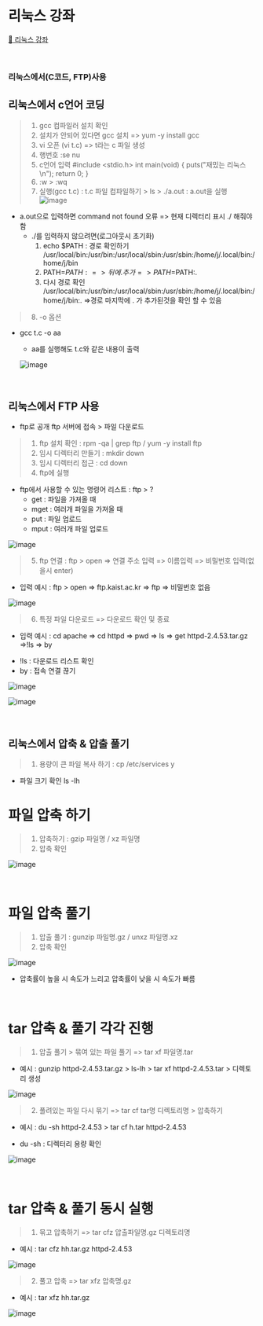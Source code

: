 # 리눅스 강좌
[:link: 리눅스 강좌 ](https://youtu.be/uRZr35xIBqg) 


<br>

### 리눅스에서(C코드, FTP)사용
## 리눅스에서 c언어 코딩
>1. gcc 컴파일러 설치 확인 
>2. 설치가 안되어 있다면 gcc 설치 => yum -y install gcc
>3. vi 오픈 (vi t.c) => t라는 c 파일 생성
>4. 행번호 :se nu
>5. c언어 입력
#include <stdio.h>
int main(void)
{
        puts("재밌는 리눅스 \n");
        return 0;
}
>6. :w > :wq
>7. 실행(gcc t.c) : t.c 파일 컴파일하기 > ls > ./a.out : a.out을 실행
![image](https://user-images.githubusercontent.com/93310395/169345816-21420510-42d2-456e-94c1-7d4404cdff40.png)

* a.out으로 입력하면 command not found 오류 => 현재 디렉터리 표시 ./ 
해줘야함 
    * ./를 입력하지 않으려면(로그아웃시 초기화)
        1) echo $PATH : 경로 확인하기 
        /usr/local/bin:/usr/bin:/usr/local/sbin:/usr/sbin:/home/j/.local/bin:/home/j/bin
        2) PATH=$PATH: => 뒤에 . 추가 => PATH=$PATH:.
        3) 다시 경로 확인 
        /usr/local/bin:/usr/bin:/usr/local/sbin:/usr/sbin:/home/j/.local/bin:/home/j/bin:.
        =>경로 마지막에 . 가 추가된것을 확인 할 수 있음

>8. -o 옵션 
* gcc t.c -o aa 
    * aa를 실행해도 t.c와 같은 내용이 출력
    
    ![image](https://user-images.githubusercontent.com/93310395/169347238-33f9f71e-3b53-463b-afef-35c0ff422041.png)


<br>


## 리눅스에서 FTP 사용
* ftp로 공개 ftp 서버에 접속 > 파일 다운로드
>1. ftp 설치 확인  : rpm -qa | grep ftp / yum -y install ftp
>2. 임시 디렉터리 만들기 : mkdir down
>3. 임시 디렉터리 접근 : cd down
>4. ftp에 실행 
* ftp에서 사용할 수 있는 명령어 리스트 : ftp > ? 
    * get  : 파일을 가져올 때
    * mget : 여러개 파일을 가져올 때 
    * put  : 파일 업로드
    * mput : 여러개 파일 업로드   

![image](https://user-images.githubusercontent.com/93310395/169443340-104c631c-88eb-4a58-b286-89eb9cdf4abe.png)

>5. ftp 연결 : ftp > open => 연결 주소 입력 => 이름입력 => 비밀번호 입력(없을시 enter)
- 입력 예시 : ftp > open => ftp.kaist.ac.kr => ftp => 비밀번호 없음

![image](https://user-images.githubusercontent.com/93310395/169445812-6b22e2e5-0e33-4ad6-b787-962a880874ad.png)

>6. 특정 파일 다운로드 => 다운로드 확인 및 종료 
- 입력 예시 : cd apache => cd httpd => pwd => ls =>  get httpd-2.4.53.tar.gz =>!ls => by 

* !ls : 다운로드 리스트 확인 
* by : 접속 연결 끊기 

![image](https://user-images.githubusercontent.com/93310395/169445876-0595ed3a-58b0-4e6a-8050-a64c3a6749d3.png)

![image](https://user-images.githubusercontent.com/93310395/169445942-29ece57d-9e9d-47b1-a954-73c12622ae41.png)


<br>


## 리눅스에서 압축 & 압출 풀기 
>1. 용량이 큰 파일 복사 하기  : cp /etc/services y
* 파일 크기 확인 ls -lh

# 파일 압축 하기
>1. 압축하기  : gzip 파일명 / xz 파일명 
>2. 압축 확인

![image](https://user-images.githubusercontent.com/93310395/169448200-7865c36f-4871-4b9e-a67d-8a7b0096b0ab.png)


<br>


# 파일 압축 풀기
>1. 압출 풀기 : gunzip 파일명.gz / unxz 파일명.xz 
>2. 압축 확인

![image](https://user-images.githubusercontent.com/93310395/169448302-43b676c0-a0cd-4c1a-b469-0d9aa837f4df.png)

* 압축률이 높을 시 속도가 느리고 압축률이 낮을 시 속도가 빠름 


<br>


# tar 압축 & 풀기 각각 진행

>1. 압출 풀기 > 묶여 있는 파일 풀기 => tar xf 파일명.tar
- 예시 : gunzip httpd-2.4.53.tar.gz > ls-lh > tar xf httpd-2.4.53.tar > 디렉토리 생성

![image](https://user-images.githubusercontent.com/93310395/169450871-2a819c3d-8afc-4afe-aef6-21447c003dfd.png)


>2. 풀려있는 파일 다시 묶기 => tar cf tar명 디렉토리명 > 압축하기 
- 예시 : du -sh httpd-2.4.53 > tar cf h.tar httpd-2.4.53
* du -sh : 디렉터리 용량 확인

![image](https://user-images.githubusercontent.com/93310395/169450936-a2d8394c-39f9-4324-889a-eb9ac4496878.png)

<br>

# tar 압축 & 풀기 동시 실행

>1. 묶고 압축하기 => tar cfz 압출파일명.gz 디렉토리명
- 예시 : tar cfz hh.tar.gz httpd-2.4.53

![image](https://user-images.githubusercontent.com/93310395/169452127-b7d33ca5-701e-4c78-b1d2-b7236b7e33a2.png)

>2. 풀고 압축 => tar xfz 압축명.gz
- 예시 : tar xfz hh.tar.gz

![image](https://user-images.githubusercontent.com/93310395/169452370-d40d3061-ba9e-46bb-aa92-3780ef54a0e3.png)


``` 